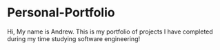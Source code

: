 # Personal-Portfolio
Hi, My name is Andrew. This is my portfolio of projects I have completed during my time studying software engineering!

